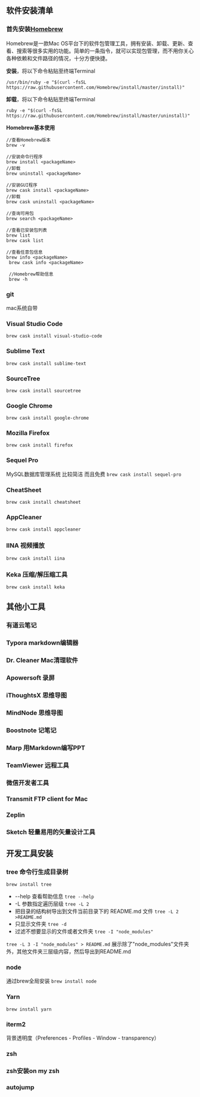 ## 软件安装清单

### 首先安装[Homebrew](https://brew.sh/index_zh-cn)

Homebrew是一款Mac OS平台下的软件包管理工具，拥有安装、卸载、更新、查看、搜索等很多实用的功能。简单的一条指令，就可以实现包管理，而不用你关心各种依赖和文件路径的情况，十分方便快捷。

**安装**，将以下命令粘贴至终端Terminal
```
/usr/bin/ruby -e "$(curl -fsSL https://raw.githubusercontent.com/Homebrew/install/master/install)"
```

**卸载**，将以下命令粘贴至终端Terminal

```
ruby -e "$(curl -fsSL https://raw.githubusercontent.com/Homebrew/install/master/uninstall)"
```

**Homebrew基本使用**

```
//查看Homebrew版本
brew -v

//安装命令行程序
brew install <packageName>
//卸载
brew uninstall <packageName>

//安装GUI程序
brew cask install <packageName>
//卸载
brew cask uninstall <packageName>

//查询可用包
brew search <packageName>

//查看已安装包列表
brew list
brew cask list

//查看任意包信息
brew info <packageName>
 brew cask info <packageName>
 
 //Homebrew帮助信息
 brew -h
```

### git
mac系统自带

### Visual Studio Code
`brew cask install visual-studio-code`

### Sublime Text
`brew cask install sublime-text`

### SourceTree
`brew cask install sourcetree`

### Google Chrome
`brew cask install google-chrome`

### Mozilla Firefox 
`brew cask install firefox`

### Sequel Pro

MySQL数据库管理系统 比较简洁 而且免费
`brew cask install sequel-pro`

### CheatSheet

`brew cask install cheatsheet`

### AppCleaner
`brew cask install appcleaner`

### IINA 视频播放
`brew cask install iina`

### Keka 压缩/解压缩工具
`brew cask install keka`

## 其他小工具

### 有道云笔记
### Typora markdown编辑器
### Dr. Cleaner Mac清理软件
### Apowersoft 录屏
### iThoughtsX 思维导图
### MindNode 思维导图
### Boostnote 记笔记
### Marp 用Markdown编写PPT
### TeamViewer 远程工具
### 微信开发者工具
### Transmit  FTP client for Mac
### Zeplin 
### Sketch 轻量易用的矢量设计工具

## 开发工具安装

### tree 命令行生成目录树
`brew install tree`

> 
  * --help 查看帮助信息 `tree --help`
  * -L 参数指定遍历层级 `tree -L 2`
  * 把目录的结构树导出到文件当前目录下的 README.md 文件 `tree -L 2 >README.md`
  * 只显示文件夹 `tree -d`
  * 过滤不想要显示的文件或者文件夹 `tree -I "node_modules"`

`tree -L 3 -I "node_modules" > README.md`
展示除了"node_modules"文件夹外，其他文件夹三层级内容，然后导出到README.md

### node

通过brew全局安装
`brew install node`

### Yarn
`brew install yarn`

### iterm2
背景透明度（Preferences - Profiles - Window - transparency）

### zsh

### zsh安装on my zsh

### autojump

### 